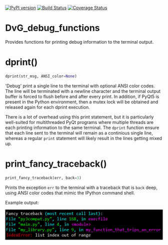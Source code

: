 [![PyPI version](https://badge.fury.io/py/dvg-debug-functions.svg?kill_cache=1)](https://badge.fury.io/py/dvg-debug-functions)
[![Build Status](https://travis-ci.org/Dennis-van-Gils/python-dvg-debug-functions.svg?branch=master&kill_cache=1)](https://travis-ci.org/Dennis-van-Gils/python-dvg-debug-functions)
[![Coverage Status](https://coveralls.io/repos/github/Dennis-van-Gils/python-dvg-debug-functions/badge.svg?branch=master&kill_cache=1)](https://coveralls.io/github/Dennis-van-Gils/python-dvg-debug-functions?branch=master)

# DvG_debug_functions
Provides functions for printing debug information to the terminal output.

# dprint()
```Python
dprint(str_msg, ANSI_color=None) 
````
'Debug' print a single line to the terminal with optional ANSI color codes. The line will be terminated with a newline character and the terminal output buffer is forced to flush before and after every print. In addition, if PyQt5 is present in the Python environment, then a mutex lock will be obtained and released again for each dprint execution.

There is a lot of overhead using this print statement, but it is particularly well-suited for multithreaded PyQt programs where multiple threads are each printing information to the same terminal. The `dprint` function ensure that each line sent to the terminal will remain as a continious single line, whereas a regular `print` statement will likely result in the lines getting mixed up.

# print_fancy_traceback()
```Python
print_fancy_traceback(err, back=3)
```
Prints the exception `err` to the terminal with a traceback that is `back` deep, using ANSI color codes that mimic the IPython command shell.

Example output:

![print_fancy_traceback.png](https://raw.githubusercontent.com/Dennis-van-Gils/python-dvg-debug-functions/master/images/print_fancy_traceback.png)

